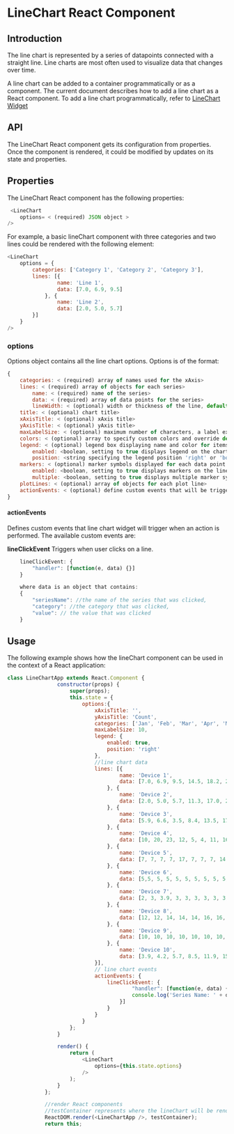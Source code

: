 # LineChart React Component

## Introduction
The line chart is represented by a series of datapoints connected with a straight line. Line charts are most often used to visualize data that changes over time.

A line chart can be added to a container programmatically or as a component. The current document describes how to add a line chart as a React component. To add a line chart programmatically, refer to [LineChart Widget](public/assets/js/widgets/lineChart/lineChartWidget.md)

## API
The LineChart React component gets its configuration from properties. Once the component is rendered, it could be modified by updates on its state and properties.

## Properties
The LineChart React component has the following properties:

```javascript
 <LineChart
    options= < (required) JSON object >
/>
```

For example, a basic lineChart component with three categories and two lines could be rendered with the following element:

```javascript
<LineChart
    options = {
        categories: ['Category 1', 'Category 2', 'Category 3'],
        lines: [{
                name: 'Line 1',
                data: [7.0, 6.9, 9.5]
            }, {
                name: 'Line 2',
                data: [2.0, 5.0, 5.7]
        }]
    }
/>
```

### options
Options object contains all the line chart options.
Options is of the format:

```javascript
{
    categories: < (required) array of names used for the xAxis>
    lines: < (required) array of objects for each series>
        name: < (required) name of the series>
        data: < (required) array of data points for the series>
        lineWidth: < (optional) width or thickness of the line, default is 1>
    title: < (optional) chart title>
    xAxisTitle: < (optional) xAxis title>
    yAxisTitle: < (optional) yAxis title>
    maxLabelSize: < (optional) maximum number of characters, a label exceeding this size is truncated and full label is displayed only on hover>
    colors: < (optional) array to specify custom colors and override default colors>
    legend: < (optional) legend box displaying name and color for items appearing on the chart>
        enabled: <boolean, setting to true displays legend on the chart>
        position: <string specifying the legend position 'right' or 'bottom'>
    markers: < (optional) marker symbols displayed for each data point appearing on the line>
        enabled: <boolean, setting to true displays markers on the lines>
        multiple: <boolean, setting to true displays multiple marker symbols on the lines instead of only circles>
    plotLines: < (optional) array of objects for each plot line>
    actionEvents: < (optional) define custom events that will be triggered when a defined action is completed>
}
```

#### actionEvents
Defines custom events that line chart widget will trigger when an action is performed. The available custom events are:

**lineClickEvent**
Triggers when user clicks on a line.
```javascript
    lineClickEvent: {
        "handler": [function(e, data) {}]
    }

    where data is an object that contains:
    {
        "seriesName": //the name of the series that was clicked,
        "category": //the category that was clicked,
        "value": // the value that was clicked
    }
```


## Usage
The following example shows how the lineChart component can be used in the context of a React application:

```javascript
class LineChartApp extends React.Component {
                constructor(props) {
                    super(props);
                    this.state = {
                        options:{
                            xAxisTitle: '',
                            yAxisTitle: 'Count',
                            categories: ['Jan', 'Feb', 'Mar', 'Apr', 'May', 'Jun', 'Jul', 'Aug', 'Sep', 'Oct', 'Nov', 'Dec'],
                            maxLabelSize: 10,
                            legend: {
                                enabled: true,
                                position: 'right'
                            },
                            //line chart data
                            lines: [{
                                    name: 'Device 1',
                                    data: [7.0, 6.9, 9.5, 14.5, 18.2, 21.5, 25.2, 26.5, 23.3, 18.3, 13.9, 9.6]
                                }, {
                                    name: 'Device 2',
                                    data: [2.0, 5.0, 5.7, 11.3, 17.0, 22.0, 24.8, 24.1, 20.1, 14.1, 8.6, 2.5]
                                }, {
                                    name: 'Device 3',
                                    data: [5.9, 6.6, 3.5, 8.4, 13.5, 17.0, 18.6, 17.9, 14.3, 9.0, 3.9, 2.0]
                                }, {
                                    name: 'Device 4',
                                    data: [10, 20, 23, 12, 5, 4, 11, 16, 17, 15, 14, 5]
                                }, {
                                    name: 'Device 5',
                                    data: [7, 7, 7, 7, 17, 7, 7, 7, 14.3, 9.0, 3.9, 2.0]
                                }, {
                                    name: 'Device 6',
                                    data: [5,5, 5, 5, 5, 5, 5, 5, 5, 5, 5, 5]
                                }, {
                                    name: 'Device 7',
                                    data: [2, 3, 3.9, 3, 3, 3, 3, 3, 3, 3, 3, 3]
                                }, {
                                    name: 'Device 8',
                                    data: [12, 12, 14, 14, 14, 16, 16, 16, 16, 18, 18, 18]
                                }, {
                                    name: 'Device 9',
                                    data: [10, 10, 10, 10, 10, 10, 10, 10, 10, 10, 10, 10]
                                }, {
                                    name: 'Device 10',
                                    data: [3.9, 4.2, 5.7, 8.5, 11.9, 15.2, 17.0, 16.6, 14.2, 10.3, 6.6, 4.8]
                            }],
                            // line chart events
                            actionEvents: {
                                lineClickEvent: {
                                        "handler": [function(e, data) {
                                        console.log('Series Name: ' + data.seriesName + ', Category: ' + data.category + ', Value: ' + data.value);
                                    }]
                                }
                            }
                        }
                    };
                }

                render() {
                    return (
                        <LineChart
                            options={this.state.options}
                        />
                    );
                }
            };

            //render React components
            //testContainer represents where the lineChart will be rendered
            ReactDOM.render(<LineChartApp />, testContainer);
            return this;
```


